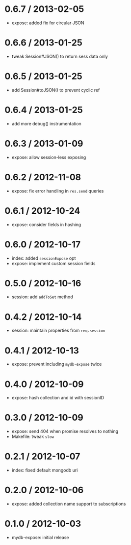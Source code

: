 
0.6.7 / 2013-02-05
==================

  * expose: added fix for circular JSON

0.6.6 / 2013-01-25 
==================

  * tweak Session#JSON() to return sess data only

0.6.5 / 2013-01-25 
==================

  * add Session#toJSON() to prevent cyclic ref

0.6.4 / 2013-01-25 
==================

  * add more debug() instrumentation

0.6.3 / 2013-01-09
==================

  * expose: allow session-less exposing

0.6.2 / 2012-11-08
==================

  * expose: fix error handling in `res.send` queries

0.6.1 / 2012-10-24
==================

  * expose: consider fields in hashing

0.6.0 / 2012-10-17
==================

  * index: added `sessionExpose` opt
  * expose: implement custom session fields

0.5.0 / 2012-10-16
==================

  * session: add `addToSet` method

0.4.2 / 2012-10-14
==================

  * session: maintain properties from `req.session`

0.4.1 / 2012-10-13
==================

  * expose: prevent including `mydb-expose` twice

0.4.0 / 2012-10-09
==================

  * expose: hash collection and id with sessionID

0.3.0 / 2012-10-09
==================

  * expose: send 404 when promise resolves to nothing
  * Makefile: tweak `slow`

0.2.1 / 2012-10-07
==================

  * index: fixed default mongodb uri

0.2.0 / 2012-10-06
==================

  * expose: added collection name support to subscriptions

0.1.0 / 2012-10-03
==================

  * mydb-expose: initial release
